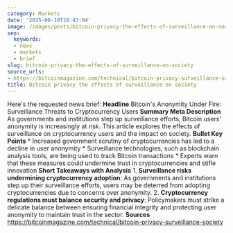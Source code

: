 ```yaml
---
category: Markets
date: '2025-08-19T18:43:04'
image: /images/posts/bitcoin-privacy-the-effects-of-surveillance-on-society.webp
seo:
  keywords:
  - news
  - markets
  - brief
slug: bitcoin-privacy-the-effects-of-surveillance-on-society
source_urls:
- https://bitcoinmagazine.com/technical/bitcoin-privacy-surveillance-society
title: Bitcoin privacy the effects of surveillance on society
---
```


Here's the requested news brief:  **Headline** Bitcoin's Anonymity Under Fire: Surveillance Threats to Cryptocurrency Users  **Summary Meta Description** As governments and institutions step up surveillance efforts, Bitcoin users' anonymity is increasingly at risk. This article explores the effects of surveillance on cryptocurrency users and the impact on society.  **Bullet Key Points**  * Increased government scrutiny of cryptocurrencies has led to a decline in user anonymity * Surveillance technologies, such as blockchain analysis tools, are being used to track Bitcoin transactions * Experts warn that these measures could undermine trust in cryptocurrencies and stifle innovation  **Short Takeaways with Analysis**  1. **Surveillance risks undermining cryptocurrency adoption**: As governments and institutions step up their surveillance efforts, users may be deterred from adopting cryptocurrencies due to concerns over anonymity. 2. **Cryptocurrency regulations must balance security and privacy**: Policymakers must strike a delicate balance between ensuring financial integrity and protecting user anonymity to maintain trust in the sector.  **Sources** https://bitcoinmagazine.com/technical/bitcoin-privacy-surveillance-society